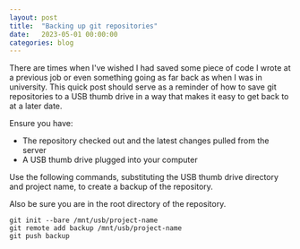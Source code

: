 ```yaml
---
layout: post
title:  "Backing up git repositories"
date:   2023-05-01 00:00:00
categories: blog
---
```


There are times when I've wished I had saved some piece of code I wrote at a previous job or even something going as far back as when I was in university. This quick post should serve as a reminder of how to save git repositories to a USB thumb drive in a way that makes it easy to get back to at a later date.

Ensure you have:

- The repository checked out and the latest changes pulled from the server
- A USB thumb drive plugged into your computer

Use the following commands, substituting the USB thumb drive directory and project name, to create a backup of the repository.

Also be sure you are in the root directory of the repository.

```text
git init --bare /mnt/usb/project-name
git remote add backup /mnt/usb/project-name
git push backup
```

